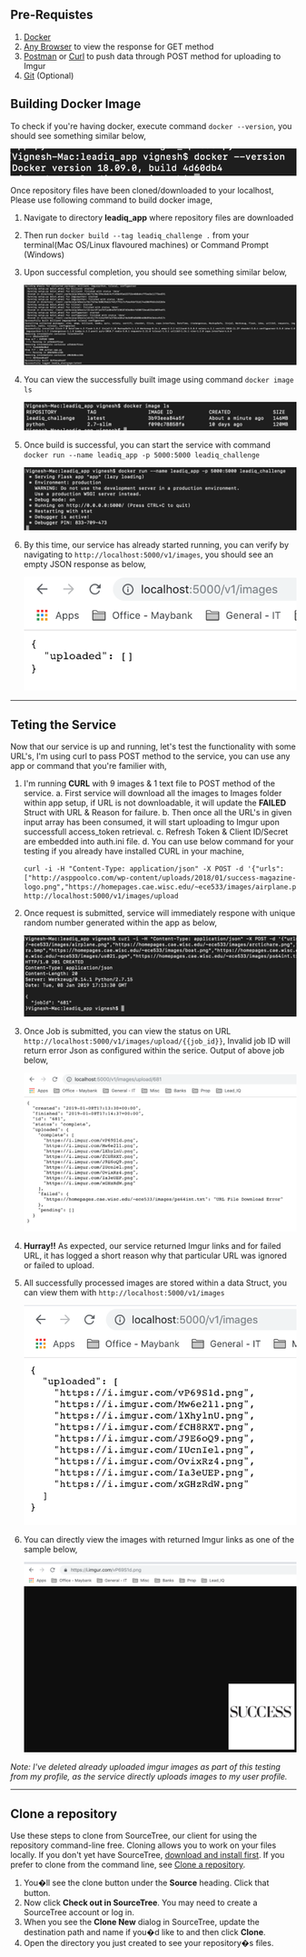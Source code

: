 
## Pre-Requistes 

1. [Docker](https://www.docker.com/products/docker-desktop) 
2. [Any Browser](https://www.google.com/chrome/browser/desktop/index.html) to view the response for GET method
3. [Postman](https://www.getpostman.com/downloads) or [Curl](https://curl.haxx.se/download.html) to push data through POST method for uploading to Imgur
4. [Git](https://git-scm.com/downloads) (Optional)

## Building Docker Image 

To check if you're having docker, execute command ```docker --version```, you should see something similar below,

![picture](readme_images/docker_version.png)

Once repository files have been cloned/downloaded to your localhost, Please use following command to build docker image,

1. Navigate to directory **leadiq_app** where repository files are downloaded 
2. Then run ```docker build --tag leadiq_challenge .``` from your terminal(Mac OS/Linux flavoured machines) or Command Prompt (Windows)
3. Upon successful completion, you should see something similar below,

    ![picture](readme_images/docker_build.png)

4. You can view the successfully built image using command ```docker image ls```

    ![picture](readme_images/docker_image.png)

5. Once build is successful, you can start the service with command ```docker run --name leadiq_app -p 5000:5000 leadiq_challenge```

    ![picture](readme_images/docker_run.png)

6. By this time, our service has already started running, you can verify by navigating to ```http://localhost:5000/v1/images```, you should see an empty JSON response as below,

    ![picture](readme_images/app_begin.png)


---

## Teting the Service

Now that our service is up and running, let's test the functionality with some URL's, I'm using curl to pass POST method to the service, you can use any app or command that you're familier with,

1. I'm running **CURL** with 9 images & 1 text file to POST method of the service.
	a. First service will download all the images to Images folder within app setup, if URL is not downloadable, it will update the **FAILED** Struct with URL & Reason for failure. 
	b. Then once all the URL's in given input array has been consumed, it will start uploading to Imgur upon successfull access_token retrieval. 
	c. Refresh Token & Client ID/Secret are embedded into auth.ini file. 
	d. You can use below command for your testing if you already have installed CURL in your machine,
    
	```
    curl -i -H "Content-Type: application/json" -X POST -d '{"urls":["http://asppoolco.com/wp-content/uploads/2018/01/success-magazine-logo.png","https://homepages.cae.wisc.edu/~ece533/images/airplane.png","https://homepages.cae.wisc.edu/~ece533/images/arctichare.png","https://homepages.cae.wisc.edu/~ece533/images/baboon.png","https://homepages.cae.wisc.edu/~ece533/images/barbara.bmp","https://homepages.cae.wisc.edu/~ece533/images/boat.png","https://homepages.cae.wisc.edu/~ece533/images/boy.ppm","https://homepages.cae.wisc.edu/~ece533/images/cameraman.tif","https://homepages.cae.wisc.edu/~ece533/images/us021.pgm","https://homepages.cae.wisc.edu/~ece533/images/ps64int.txt"]}' http://localhost:5000/v1/images/upload
    ```

2. Once request is submitted, service will immediately respone with unique random number generated within the app as below,

    ![picture](readme_images/jobid.png)

3. Once Job is submitted, you can view the status on URL ```http://localhost:5000/v1/images/upload/{{job_id}}```, Invalid job ID will return error Json as configured within the serice. Output of above job below,

    ![picture](readme_images/jobstatus.png)

4. **Hurray!!** As expected, our service returned Imgur links and for failed URL, it has logged a short reason why that particular URL was ignored or failed to upload. 
5. All successfully processed images are stored within a data Struct, you can view them with ```http://localhost:5000/v1/images```

    ![picture](readme_images/success_image.png)

6. You can directly view the images with returned Imgur links as one of the sample below,

    ![picture](readme_images/imgur_image.png)

*Note: I've deleted already uploaded imgur images as part of this testing from my profile, as the service directly uploads images to my user profile.*

---

## Clone a repository

Use these steps to clone from SourceTree, our client for using the repository command-line free. Cloning allows you to work on your files locally. If you don't yet have SourceTree, [download and install first](https://www.sourcetreeapp.com/). If you prefer to clone from the command line, see [Clone a repository](https://confluence.atlassian.com/x/4whODQ).

1. You�ll see the clone button under the **Source** heading. Click that button.
2. Now click **Check out in SourceTree**. You may need to create a SourceTree account or log in.
3. When you see the **Clone New** dialog in SourceTree, update the destination path and name if you�d like to and then click **Clone**.
4. Open the directory you just created to see your repository�s files.

